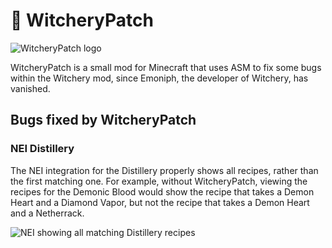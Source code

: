 # :bug: WitcheryPatch
![WitcheryPatch logo](https://raw.githubsercontent.com/elifoster/WitcheryPatch/master/logo.png)

WitcheryPatch is a small mod for Minecraft that uses ASM to fix some bugs within the Witchery
mod, since Emoniph, the developer of Witchery, has vanished.

## Bugs fixed by WitcheryPatch
### NEI Distillery
The NEI integration for the Distillery properly shows all recipes, rather than the first
matching one. For example, without WitcheryPatch, viewing the recipes for the Demonic Blood would
 show the recipe that takes a Demon Heart and a Diamond Vapor, but not the recipe that takes a
 Demon Heart and a Netherrack.

![NEI showing all matching Distillery recipes](https://raw.githubsercontent.com/elifoster/WitcheryPatch/master/distillery.png)
